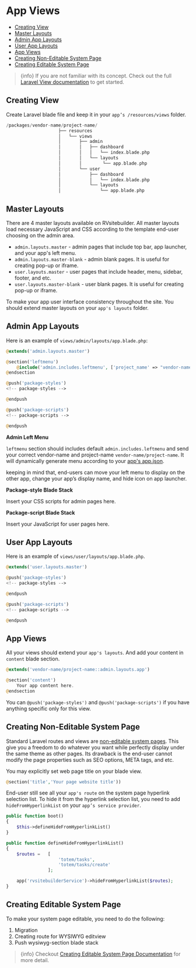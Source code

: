 # App Views

- [Creating View](#creating-view)
- [Master Layouts](#master-layouts)
- [Admin App Layouts](#admin-app-layouts)
- [User App Layouts](#user-app-layouts)
- [App Views](#app-views)
- [Creating Non-Editable System Page](#creating-non-editable-system-page)
- [Creating Editable System Page](#creating-editable-system-page)

> {info} If you are not familiar with its concept. Check out the full [Laravel View documentation](https://laravel.com/docs/5.8/views) to get started.

## Creating View

Create Laravel blade file and keep it in your `app’s /resources/views` folder.

```php
/packages/vendor-name/project-name/
                    ├── resources
                    │   └── views
                    │       ├── admin
                    │       │   ├── dashboard
                    │       │   │   └── index.blade.php
                    │       │   └── layouts
                    │       │        └── app.blade.php
                    │       └── user
                    │           ├── dashboard
                    │           │   └── index.blade.php
                    │           └── layouts
                    │               └── app.blade.php
```

## Master Layouts

There are 4 master layouts available on RVsitebuilder. All master layouts load necessary JavaScript and CSS according to the template end-user choosing on the admin area.

- `admin.layouts.master` - admin pages that include top bar, app launcher, and your app's left menu.
- `admin.layouts.master-blank` - admin blank pages. It is useful for creating pop-up or iframe.
- `user.layouts.master` - user pages that include header, menu, sidebar, footer, and etc.
- `user.layouts.master-blank` - user blank pages. It is useful for creating pop-up or iframe.

To make your app user interface consistency throughout the site. You should extend master layouts on your `app's layouts` folder.

## Admin App Layouts

Here is an example of `views/admin/layouts/app.blade.php`:

```php
@extends('admin.layouts.master')

@section('leftmenu')
	@include('admin.includes.leftmenu', ['project_name' => "vendor-name/project-name"])
@endsection

@push('package-styles')
<!-- package-styles -->

@endpush

@push('package-scripts')
<!-- package-scripts -->

@endpush
```

**Admin Left Menu**

`leftmenu` section should includes default `admin.includes.leftmenu` and send your correct vendor-name and project-name `vendor-name/project-name`. It will dynamically generate menu according to your [app's app.json](app-configuration-app-json.md).

keeping in mind that, end-users can move your left menu to display on the other app, change your app’s display name, and hide icon on app launcher.

**Package-style Blade Stack**

Insert your CSS scripts for admin pages here.

**Package-script Blade Stack**

Insert your JavaScript for user pages here.

## User App Layouts

Here is an example of `views/user/layouts/app.blade.php`.

```php
@extends('user.layouts.master')

@push('package-styles')
<!-- package-styles -->

@endpush

@push('package-scripts')
<!-- package-scripts -->

@endpush
```

## App Views

All your views should extend your `app's layouts`. And add your content in `content` blade section.

```php
@extends('vendor-name/project-name::admin.layouts.app')

@section('content')
    Your app content here.
@endsection
```

You can `@push('package-styles')` and `@push('package-scripts')` if you have anything specific only for this view.

## Creating Non-Editable System Page

Standard Laravel routes and views are [non-editable system pages](page-type.md). This give you a freedom to do whatever you want while perfectly display under the same theme as other pages. Its drawback is the end-user cannot modify the page properties such as SEO options, META tags, and etc.

You may explicitly set web page title on your blade view.

```php
@section('title','Your page website title'))
```

End-user still see all your `app's route` on the system page hyperlink selection list. To hide it from the hyperlink selection list, you need to add `hideFromHyperlinkList` on your `app’s service provider`.

```php
public function boot()
{
    $this->defineHideFromHyperlinkList()
}

public function defineHideFromHyperlinkList()
{
    $routes =   [
                    'totem/tasks',
                    'totem/tasks/create'
                ];

    app('rvsitebuilderService')->hideFromHyperlinkList($routes);
}
```

## Creating Editable System Page

To make your system page editable, you need to do the following:

1. Migration
2. Creating route for WYSIWYG editview
3. Push wysiwyg-section blade stack

> {info} Checkout [Creating Editable System Page Documentation](creating-editable-system-page.md) for more detail.
